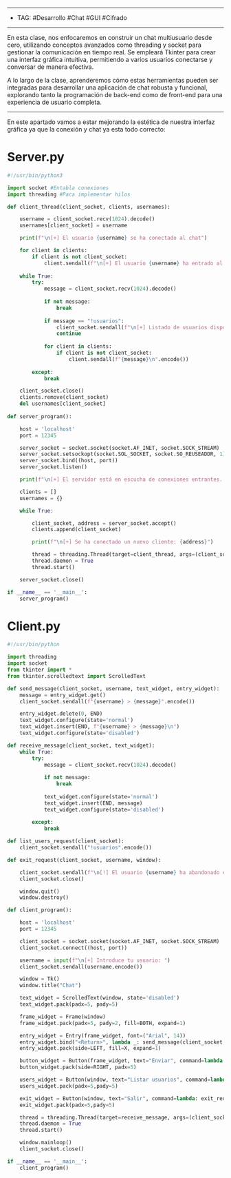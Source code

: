 
----
- TAG: #Desarrollo #Chat #GUI #Cifrado 
------
En esta clase, nos enfocaremos en construir un chat multiusuario desde cero, utilizando conceptos avanzados como threading y socket para gestionar la comunicación en tiempo real. Se empleará Tkinter para crear una interfaz gráfica intuitiva, permitiendo a varios usuarios conectarse y conversar de manera efectiva.

A lo largo de la clase, aprenderemos cómo estas herramientas pueden ser integradas para desarrollar una aplicación de chat robusta y funcional, explorando tanto la programación de back-end como de front-end para una experiencia de usuario completa.

-----
 En este apartado vamos a estar mejorando la estética de nuestra interfaz gráfica ya que la conexión y chat ya esta todo correcto:

# Server.py

```python
#!/usr/bin/python3

import socket #Entabla conexiones 
import threading #Para implementar hilos 

def client_thread(client_socket, clients, usernames):

	username = client_socket.recv(1024).decode()
	usernames[client_socket] = username

	print(f"\n[+] El usuario {username} se ha conectado al chat")

	for client in clients:
		if client is not client_socket:
			client.sendall(f"\n[+] El usuario {username} ha entrado al chat\n\n".encode())
			
	while True:
		try:
			message = client_socket.recv(1024).decode()
			
			if not message:
				break
			
			if message == "!usuarios":
				client_socket.sendall(f"\n[+] Listado de usuarios disponibles: {', '.join(usernames.values())}\n\n".encode())
				continue
			
			for client in clients:
				if client is not client_socket:
					client.sendall(f"{message}\n".encode())
		
		except:
			break

	client_socket.close()
	clients.remove(client_socket)
	del usernames[client_socket]
 
def server_program():

	host = 'localhost'
	port = 12345

	server_socket = socket.socket(socket.AF_INET, socket.SOCK_STREAM)
	server_socket.setsockopt(socket.SOL_SOCKET, socket.SO_REUSEADDR, 1) # TIME_WAIT
	server_socket.bind((host, port))
	server_socket.listen()

	print(f"\n[+] El servidor está en escucha de conexiones entrantes...")

	clients = []
	usernames = {}

	while True:

		client_socket, address = server_socket.accept()
		clients.append(client_socket)

		print(f"\n[+] Se ha conectado un nuevo cliente: {address}")

		thread = threading.Thread(target=client_thread, args=(client_socket, clients, usernames))
		thread.daemon = True
		thread.start()

	server_socket.close()

if __name__ == '__main__':
	server_program()
```

# Client.py

```python
#!/usr/bin/python

import threading
import socket
from tkinter import *
from tkinter.scrolledtext import ScrolledText

def send_message(client_socket, username, text_widget, entry_widget):
	message = entry_widget.get()
	client_socket.sendall(f"{username} > {message}".encode())

	entry_widget.delete(0, END)
	text_widget.configure(state='normal')
	text_widget.insert(END, f"{username} > {message}\n")
	text_widget.configure(state='disabled')

def receive_message(client_socket, text_widget):
	while True:
		try:
			message = client_socket.recv(1024).decode()
			
			if not message:
				break
				
			text_widget.configure(state='normal')
			text_widget.insert(END, message)
			text_widget.configure(state='disabled')	
			
		except:
			break

def list_users_request(client_socket):
	client_socket.sendall("!usuarios".encode())

def exit_request(client_socket, username, window):

	client_socket.sendall(f"\n[!] El usuario {username} ha abandonado el chat\n".encode())
	client_socket.close()

	window.quit()
	window.destroy()

def client_program():

	host = 'localhost'
	port = 12345

	client_socket = socket.socket(socket.AF_INET, socket.SOCK_STREAM)
	client_socket.connect((host, port))

	username = input(f"\n[+] Introduce tu usuario: ")
	client_socket.sendall(username.encode())

	window = Tk()
	window.title("Chat")

	text_widget = ScrolledText(window, state='disabled')
	text_widget.pack(padx=5, pady=5)

	frame_widget = Frame(window)
	frame_widget.pack(padx=5, pady=2, fill=BOTH, expand=1)

	entry_widget = Entry(frame_widget, font=("Arial", 14))
	entry_widget.bind("<Return>", lambda _: send_message(client_socket, username, text_widget, entry_widget))
	entry_widget.pack(side=LEFT, fill=X, expand=1)

	button_widget = Button(frame_widget, text="Enviar", command=lambda: send_message(client_socket, username, text_widget, entry_widget))
	button_widget.pack(side=RIGHT, padx=5)

	users_widget = Button(window, text="Listar usuarios", command=lambda: list_users_request(client_socket))
	users_widget.pack(padx=5,pady=5)

	exit_widget = Button(window, text="Salir", command=lambda: exit_request(client_socket, username, window))
	exit_widget.pack(padx=5,pady=5)

	thread = threading.Thread(target=receive_message, args=(client_socket, text_widget))
	thread.daemon = True
	thread.start()

	window.mainloop()
	client_socket.close()

if __name__ == '__main__':
	client_program()
```
